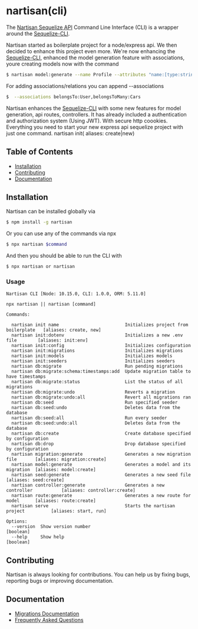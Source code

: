 # nartisan(cli)

The [Nartisan Sequelize API](https://sequelize.org) Command Line Interface (CLI) is a wrapper around the [Sequelize-CLI](https://github.com/sequelize/cli).

Nartisan started as boilerplate project for a node/express api. We then decided to enhance this project even more.
We're now enhancing the [Sequelize-CLI](https://github.com/sequelize/cli), enhanced the model generation feature with associations, youre creating models now with the command

```bash
$ nartisan model:generate --name Profile --attributes "name:[type:string],email:[type:string, unique:true]"
```

For adding associations/relations you can append --associations

```bash
$  --associations belongsTo:User,belongsToMany:Cars
```

Nartisan enhances the [Sequelize-CLI](https://github.com/sequelize/cli) with some new features for model generation, api routes, controllers.
It has already included a authentication and authorization system (Using JWT). With secure http coookies.
Everything you need to start your new express api sequelize project with just one command. nartisan init( aliases: create|new)

## Table of Contents

-   [Installation](#installation)
-   [Contributing](#contributing)
-   [Documentation](#documentation)

## Installation

Nartisan can be installed globally via

```bash
$ npm install -g nartisan
```

Or you can use any of the commands via npx

```bash
$ npx nartisan $command
```

And then you should be able to run the CLI with

```bash
$ npx nartisan or nartisan
```

### Usage

```
Nartisan CLI [Node: 10.15.0, CLI: 1.0.0, ORM: 5.11.0]

npx nartisan || nartisan [command]

Commands:

  nartisan init name                         Initializes project from boilerplate   [aliases: create, new]
  nartisan init:dotenv                       Initializes a new .env file        [aliases: init:env]
  nartisan init:config                       Initializes configuration
  nartisan init:migrations                   Initializes migrations
  nartisan init:models                       Initializes models
  nartisan init:seeders                      Initializes seeders
  nartisan db:migrate                        Run pending migrations
  nartisan db:migrate:schema:timestamps:add  Update migration table to have timestamps
  nartisan db:migrate:status                 List the status of all migrations
  nartisan db:migrate:undo                   Reverts a migration
  nartisan db:migrate:undo:all               Revert all migrations ran
  nartisan db:seed                           Run specified seeder
  nartisan db:seed:undo                      Deletes data from the database
  nartisan db:seed:all                       Run every seeder
  nartisan db:seed:undo:all                  Deletes data from the database
  nartisan db:create                         Create database specified by configuration
  nartisan db:drop                           Drop database specified by configuration
  nartisan migration:generate                Generates a new migration file       [aliases: migration:create]
  nartisan model:generate                    Generates a model and its migration  [aliases: model:create]
  nartisan seed:generate                     Generates a new seed file            [aliases: seed:create]
  nartisan controller:generate               Generates a new controller           [aliases: controller:create]
  nartisan route:generate                    Generates a new route for model      [aliases: route:create]
  nartisan serve                             Starts the nartisan project          [aliases: start, run]

Options:
  --version  Show version number                                         [boolean]
  --help     Show help                                                   [boolean]
```

## Contributing

Nartisan is always looking for contributions. You can help us by fixing bugs, reporting bugs or improving documentation.

## Documentation

-   [Migrations Documentation](https://sequelize.org/master/manual/migrations.html)
-   [Frequently Asked Questions](docs/FAQ.md)
